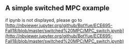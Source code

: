 ## A simple switched MPC example

if ipynb is not displayed, please go to [http://nbviewer.jupyter.org/github/BotYue/ECE695-Fall18/blob/master/switched%20MPC/MPC_switch.ipynb](http://nbviewer.jupyter.org/github/BotYue/ECE695-Fall18/blob/master/switched%20MPC/MPC_switch.ipynb)

